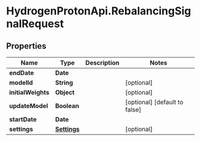 # HydrogenProtonApi.RebalancingSignalRequest

## Properties
Name | Type | Description | Notes
------------ | ------------- | ------------- | -------------
**endDate** | **Date** |  | 
**modelId** | **String** |  | [optional] 
**initialWeights** | **Object** |  | [optional] 
**updateModel** | **Boolean** |  | [optional] [default to false]
**startDate** | **Date** |  | 
**settings** | [**Settings**](Settings.md) |  | [optional] 


